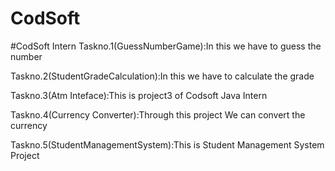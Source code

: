 # CodSoft
#CodSoft Intern
Taskno.1(GuessNumberGame):In this we have to guess the number

Taskno.2(StudentGradeCalculation):In this we have to calculate the grade

Taskno.3(Atm Inteface):This is project3 of Codsoft Java Intern

Taskno.4(Currency Converter):Through this project We can convert the currency

Taskno.5(StudentManagementSystem):This is Student Management System Project
